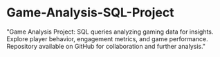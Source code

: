 # Game-Analysis-SQL-Project
"Game Analysis Project: SQL queries analyzing gaming data for insights. Explore player behavior, engagement metrics, and game performance. Repository available on GitHub for collaboration and further analysis."
